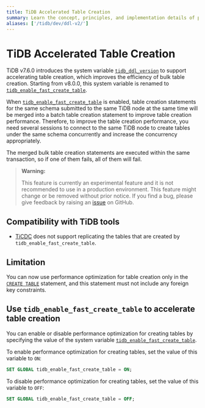 ```yaml
---
title: TiDB Accelerated Table Creation
summary: Learn the concept, principles, and implementation details of performance optimization for creating tables in TiDB.
aliases: ['/tidb/dev/ddl-v2/']
---
```


# TiDB Accelerated Table Creation

TiDB v7.6.0 introduces the system variable [`tidb_ddl_version`](https://docs.pingcap.com/tidb/v7.6/system-variables#tidb_enable_fast_create_table-new-in-v800) to support accelerating table creation, which improves the efficiency of bulk table creation. Starting from v8.0.0, this system variable is renamed to [`tidb_enable_fast_create_table`](/system-variables.md#tidb_enable_fast_create_table-new-in-v800).

When [`tidb_enable_fast_create_table`](/system-variables.md#tidb_enable_fast_create_table-new-in-v800) is enabled, table creation statements for the same schema submitted to the same TiDB node at the same time will be merged into a batch table creation statement to improve table creation performance. Therefore, to improve the table creation performance, you need several sessions to connect to the same TiDB node to create tables under the same schema concurrently and increase the concurrency appropriately.

The merged bulk table creation statements are executed within the same transaction, so if one of them fails, all of them will fail.

> **Warning:**
>
> This feature is currently an experimental feature and it is not recommended to use in a production environment. This feature might change or be removed without prior notice. If you find a bug, please give feedback by raising an [issue](https://github.com/pingcap/tidb/issues) on GitHub.

## Compatibility with TiDB tools

- [TiCDC](https://docs.pingcap.com/tidb/stable/ticdc-overview) does not support replicating the tables that are created by `tidb_enable_fast_create_table`.

## Limitation

You can now use performance optimization for table creation only in the [`CREATE TABLE`](/sql-statements/sql-statement-create-table.md) statement, and this statement must not include any foreign key constraints.

## Use `tidb_enable_fast_create_table` to accelerate table creation

You can enable or disable performance optimization for creating tables by specifying the value of the system variable [`tidb_enable_fast_create_table`](/system-variables.md#tidb_enable_fast_create_table-new-in-v800).

To enable performance optimization for creating tables, set the value of this variable to `ON`:

```sql
SET GLOBAL tidb_enable_fast_create_table = ON;
```

To disable performance optimization for creating tables, set the value of this variable to `OFF`:

```sql
SET GLOBAL tidb_enable_fast_create_table = OFF;
```
